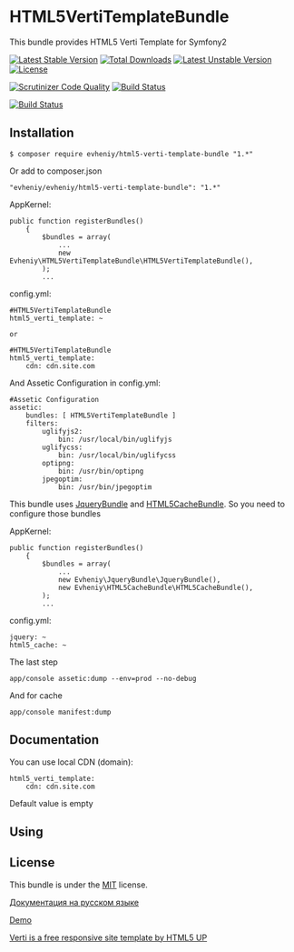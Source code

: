 HTML5VertiTemplateBundle
========================

This bundle provides HTML5 Verti Template for Symfony2

[![Latest Stable Version](https://poser.pugx.org/evheniy/html5-verti-template-bundle/v/stable)](https://packagist.org/packages/evheniy/html5-verti-template-bundle) [![Total Downloads](https://poser.pugx.org/evheniy/html5-verti-template-bundle/downloads)](https://packagist.org/packages/evheniy/html5-verti-template-bundle) [![Latest Unstable Version](https://poser.pugx.org/evheniy/html5-verti-template-bundle/v/unstable)](https://packagist.org/packages/evheniy/html5-verti-template-bundle) [![License](https://poser.pugx.org/evheniy/html5-verti-template-bundle/license)](https://packagist.org/packages/evheniy/html5-verti-template-bundle)

[![Scrutinizer Code Quality](https://scrutinizer-ci.com/g/evheniy/HTML5VertiTemplateBundle/badges/quality-score.png?b=master)](https://scrutinizer-ci.com/g/evheniy/HTML5VertiTemplateBundle/?branch=master) [![Build Status](https://scrutinizer-ci.com/g/evheniy/HTML5VertiTemplateBundle/badges/build.png?b=master)](https://scrutinizer-ci.com/g/evheniy/HTML5VertiTemplateBundle/build-status/master)

[![Build Status](https://travis-ci.org/evheniy/HTML5VertiTemplateBundle.svg?branch=master)](https://travis-ci.org/evheniy/HTML5VertiTemplateBundle)

Installation
------------

    $ composer require evheniy/html5-verti-template-bundle "1.*"

Or add to composer.json

    "evheniy/evheniy/html5-verti-template-bundle": "1.*"

AppKernel:

    public function registerBundles()
        {
            $bundles = array(
                ...
                new Evheniy\HTML5VertiTemplateBundle\HTML5VertiTemplateBundle(),
            );
            ...

config.yml:

    #HTML5VertiTemplateBundle
    html5_verti_template: ~

    or

    #HTML5VertiTemplateBundle
    html5_verti_template:
        cdn: cdn.site.com
        
And Assetic Configuration in config.yml:

    #Assetic Configuration
    assetic:
        bundles: [ HTML5VertiTemplateBundle ]
        filters:
            uglifyjs2:
                bin: /usr/local/bin/uglifyjs
            uglifycss:
                bin: /usr/local/bin/uglifycss
            optipng:
                bin: /usr/bin/optipng
            jpegoptim:
                bin: /usr/bin/jpegoptim

This bundle uses [JqueryBundle][5] and [HTML5CacheBundle][6]. So you need to configure those bundles
    
AppKernel:

    public function registerBundles()
        {
            $bundles = array(
                ...
                new Evheniy\JqueryBundle\JqueryBundle(),
                new Evheniy\HTML5CacheBundle\HTML5CacheBundle(),
            );
            ...

config.yml:

    jquery: ~
    html5_cache: ~

The last step

    app/console assetic:dump --env=prod --no-debug
    
And for cache

    app/console manifest:dump

Documentation
-------------

You can use local CDN (domain):

    html5_verti_template:
        cdn: cdn.site.com

Default value is empty

Using
-----




License
-------

This bundle is under the [MIT][3] license.

[Документация на русском языке][1]

[Demo][2]

[Verti is a free responsive site template by HTML5 UP][4]

[1]:  http://makedev.org/articles/symfony/bundles/html5_verti_template_bundle.html
[2]:  http://makedev.org/verty/
[3]:  https://github.com/evheniy/HTML5VertiTemplateBundle/blob/master/Resources/meta/LICENSE
[4]:  http://html5up.net/verti
[5]:  https://github.com/evheniy/JqueryBundle
[6]:  https://github.com/evheniy/HTML5CacheBundle